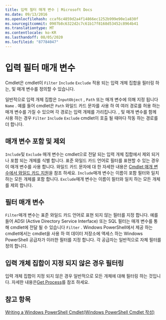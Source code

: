 ```yaml
---
title: 입력 필터 매개 변수 | Microsoft Docs
ms.date: 09/13/2016
ms.openlocfilehash: ccaf6c4859d2a4f14866ec1252b999e90e1a830f
ms.sourcegitcommit: 0907b8c6322d2c7c61b17f8168d53452c8964b41
ms.translationtype: MT
ms.contentlocale: ko-KR
ms.lasthandoff: 08/05/2020
ms.locfileid: "87784047"
---
```

# <a name="input-filter-parameters"></a>입력 필터 매개 변수

Cmdlet은 cmdlet이 `Filter` `Include` `Exclude` 적용 되는 입력 개체 집합을 필터링 하는, 및 매개 변수를 정의할 수 있습니다.

일반적으로 입력 개체 집합은 `InputObject` , `Path` 또는 매개 변수에 의해 지정 됩니다 `Name` . 예를 들어 cmdlet은 `Path` 와일드 카드 문자를 사용 하 여 여러 경로를 허용 하는 매개 변수를 가질 수 있으며 각 경로는 입력 개체를 가리킵니다. , 및 매개 변수를 함께 사용 하는 경우 `Filter` `Include` `Exclude` cmdlet이 호출 될 때마다 작동 하는 경로를 더 합니다.

## <a name="include-and-exclude-parameters"></a>매개 변수 포함 및 제외

`Include`및 `Exclude` 매개 변수는 cmdlet으로 전달 되는 입력 개체 집합에서 제외 되거나 포함 되는 개체를 식별 합니다. 표준 와일드 카드 언어로 필터를 표현할 수 있는 경우이 매개 변수를 사용 합니다. 와일드 카드 문자에 대 한 자세한 내용은 [Cmdlet 매개 변수에서 와일드 카드 지원](./supporting-wildcard-characters-in-cmdlet-parameters.md)을 참조 하세요. `Include`매개 변수는 이름이 포함 필터와 일치 하는 모든 개체를 포함 합니다. `Exclude`매개 변수는 이름이 필터와 일치 하는 모든 개체를 제외 합니다.

## <a name="filter-parameter"></a>필터 매개 변수

`Filter`매개 변수는 표준 와일드 카드 언어로 표현 되지 않는 필터를 지정 합니다. 예를 들어 ADSI (Active Directory Service Interface) 또는 SQL 필터는 매개 변수를 통해 cmdlet에 전달 될 수 있습니다 `Filter` . Windows PowerShell에서 제공 하는 cmdlet에서는 cmdlet을 사용 하 여 데이터 저장소에 액세스 하는 Windows PowerShell 공급자가 이러한 필터를 지정 합니다. 각 공급자는 일반적으로 자체 필터를 정의 합니다.

## <a name="filtering-if-no-set-of-input-objects-is-specified"></a>입력 개체 집합이 지정 되지 않은 경우 필터링

입력 개체 집합이 지정 되지 않은 경우 일반적으로 모든 개체에 대해 필터링 하는 것입니다. 자세한 내용은[Get Process](/powershell/module/Microsoft.PowerShell.Management/Get-Process)를 참조 하세요.

## <a name="see-also"></a>참고 항목

[Writing a Windows PowerShell Cmdlet(Windows PowerShell Cmdlet 작성)](./writing-a-windows-powershell-cmdlet.md)
